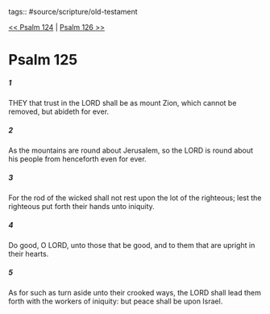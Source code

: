 tags:: #source/scripture/old-testament

[<< Psalm 124](/Old_Testament/19_Psalms/Psalm_124.md) | [Psalm 126 >>](/Old_Testament/19_Psalms/Psalm_126.md)

# Psalm 125

##### 1

THEY that trust in the LORD shall be as mount Zion, which cannot be removed, but abideth for ever.

##### 2

As the mountains are round about Jerusalem, so the LORD is round about his people from henceforth even for ever.

##### 3

For the rod of the wicked shall not rest upon the lot of the righteous; lest the righteous put forth their hands unto iniquity.

##### 4

Do good, O LORD, unto those that be good, and to them that are upright in their hearts.

##### 5

As for such as turn aside unto their crooked ways, the LORD shall lead them forth with the workers of iniquity: but peace shall be upon Israel.
